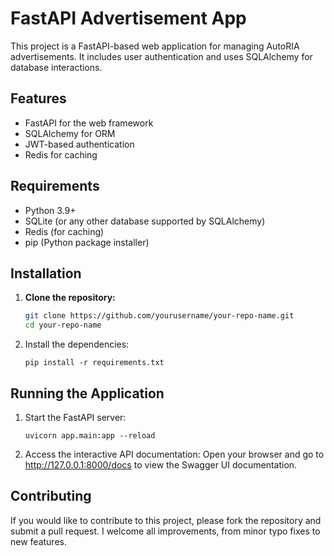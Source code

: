 # FastAPI Advertisement App

This project is a FastAPI-based web application for managing AutoRIA advertisements. It includes user authentication and uses SQLAlchemy for database interactions.

## Features

- FastAPI for the web framework
- SQLAlchemy for ORM
- JWT-based authentication
- Redis for caching

## Requirements

- Python 3.9+
- SQLite (or any other database supported by SQLAlchemy)
- Redis (for caching)
- pip (Python package installer)

## Installation

1. **Clone the repository:**

   ```sh
   git clone https://github.com/yourusername/your-repo-name.git
   cd your-repo-name
   ```
2. Install the dependencies:
   ```
   pip install -r requirements.txt
   ```
## Running the Application

1. Start the FastAPI server:
    ```
    uvicorn app.main:app --reload
    ```
2. Access the interactive API documentation:
   Open your browser and go to http://127.0.0.1:8000/docs to view the Swagger UI documentation.

## Contributing
If you would like to contribute to this project, please fork the repository and submit a pull request. 
I welcome all improvements, from minor typo fixes to new features.
